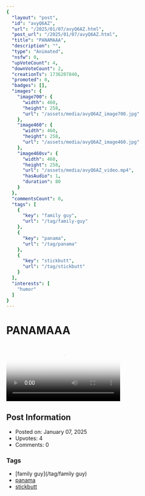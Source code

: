 ```yaml
---
{
  "layout": "post",
  "id": "avyQ6AZ",
  "url": "/2025/01/07/avyQ6AZ.html",
  "post_url": "/2025/01/07/avyQ6AZ.html",
  "title": "PANAMAAA",
  "description": "",
  "type": "Animated",
  "nsfw": 0,
  "upVoteCount": 4,
  "downVoteCount": 2,
  "creationTs": 1736207840,
  "promoted": 0,
  "badges": [],
  "images": {
    "image700": {
      "width": 460,
      "height": 258,
      "url": "/assets/media/avyQ6AZ_image700.jpg"
    },
    "image460": {
      "width": 460,
      "height": 258,
      "url": "/assets/media/avyQ6AZ_image460.jpg"
    },
    "image460sv": {
      "width": 460,
      "height": 258,
      "url": "/assets/media/avyQ6AZ_video.mp4",
      "hasAudio": 1,
      "duration": 80
    }
  },
  "commentsCount": 0,
  "tags": [
    {
      "key": "family guy",
      "url": "/tag/family-guy"
    },
    {
      "key": "panama",
      "url": "/tag/panama"
    },
    {
      "key": "stickbutt",
      "url": "/tag/stickbutt"
    }
  ],
  "interests": [
    "humor"
  ]
}
---
```


# PANAMAAA

<video controls playsinline loop poster="/assets/media/avyQ6AZ_image460.jpg">
  <source src="/assets/media/avyQ6AZ_video.mp4" type="video/mp4">
  Your browser does not support the video tag.
</video>

## Post Information

- Posted on: January 07, 2025
- Upvotes: 4
- Comments: 0

### Tags

- [family guy](/tag/family guy)
- [panama](/tag/panama)
- [stickbutt](/tag/stickbutt)
